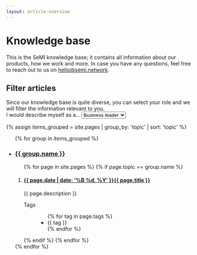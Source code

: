 ```yaml
---
layout: article-overview
---
```


<!-- THIS PAGE CONTAINS THE COMPLETE INDEX -->

# Knowledge base

This is the SeMI knowledge base; it contains all information about our products, how we work and more. In case you have any questions, feel free to reach out to us on [hello@semi.network](mailto:hello@semi.network).

## Filter articles
<section class="help">
Since our knowledge base is quite diverse, you can select your role and we will filter the information relevant to you.
</section>

<section>
<label for="select-role">I would describe myself as a…</label>
<select name="select-role" id="select-role">
    <option value="">Business leader</option>
    <option value="">Technical leader</option>
</select>
</section>


{% assign items_grouped = site.pages | group_by: 'topic' | sort: 'topic' %}
<ul class="article-overview">
    {% for group in items_grouped %}
        <li>
            <section>
            <h3><a href="{{ group.name }}">{{ group.name }}</a></h3>
                <ol>
    	            {% for page in site.pages %}
    	                {% if page.topic == group.name %}
    	                    <li>
                                <h4><a href="{{ page.url }}">{{ page.date | date: '%B %d, %Y' }}{{ page.title }}</a></h4>
    	                        <p>
    	                            {{ page.description }}
    	                        </p>
    	                        <dl class="tags">
                                    <dt>Tags</dt>
                                    <dd>
            	                        <ul class="tags">
                                            {% for tag in page.tags %}
            	                                <li>{{ tag }}</li>
                                            {% endfor %}
            	                        </ul>
                                    </dd>
                                </dl>
    	                    </li>
    	                {% endif %}
    	            {% endfor %}
    	        </ol>
            </section>
        </li>
    {% endfor %}
</ul>
